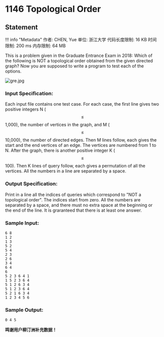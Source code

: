 
# 1146 Topological Order

## Statement

!!! info "Metadata"
    作者: CHEN, Yue
    单位: 浙江大学
    代码长度限制: 16 KB
    时间限制: 200 ms
    内存限制: 64 MB

This is a problem given in the Graduate Entrance Exam in 2018: Which of the following is NOT a topological order obtained from the given directed graph? Now you are supposed to write a program to test each of the options.

![gre.jpg](~/5d35ed2a-4d19-4f13-bf3f-35ed59cebf05.jpg)

### Input Specification:

Each input file contains one test case. For each case, the first line gives two positive integers N ($$\le$$ 1,000), the number of vertices in the graph, and M ($$\le$$ 10,000), the number of directed edges. Then M lines follow, each gives the start and the end vertices of an edge. The vertices are numbered from 1 to N. After the graph, there is another positive integer K ($$\le$$ 100). Then K lines of query follow, each gives a permutation of all the vertices. All the numbers in a line are separated by a space.

### Output Specification:

Print in a line all the indices of queries which correspond to "NOT a topological order".  The indices start from zero.  All the numbers are separated by a space, and there must no extra space at the beginning or the end of the line.  It is graranteed that there is at least one answer.

### Sample Input:
```plaintext
6 8
1 2
1 3
5 2
5 4
2 3
2 6
3 4
6 4
6
5 2 3 6 4 1
1 5 2 3 6 4
5 1 2 6 3 4
5 1 2 3 6 4
5 2 1 6 3 4
1 2 3 4 5 6

```

### Sample Output:
```plaintext
0 4 5

```

**鸣谢用户柳汀洲补充数据！**

